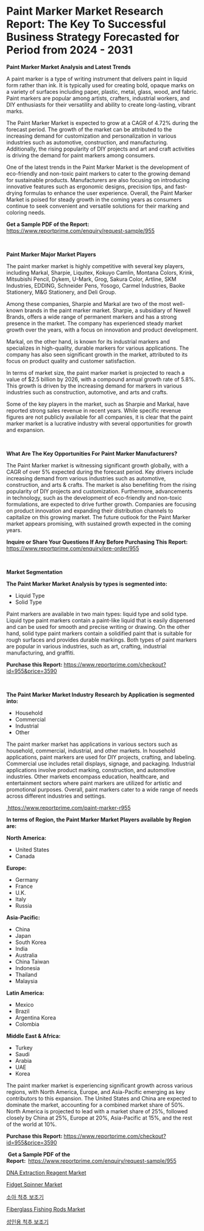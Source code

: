 <p><h1>Paint Marker Market Research Report: The Key To Successful Business Strategy Forecasted for Period from 2024 - 2031</h1></p><p><strong>Paint Marker Market Analysis and Latest Trends</strong></p>
<p><p>A paint marker is a type of writing instrument that delivers paint in liquid form rather than ink. It is typically used for creating bold, opaque marks on a variety of surfaces including paper, plastic, metal, glass, wood, and fabric. Paint markers are popular among artists, crafters, industrial workers, and DIY enthusiasts for their versatility and ability to create long-lasting, vibrant marks.</p><p>The Paint Marker Market is expected to grow at a CAGR of 4.72% during the forecast period. The growth of the market can be attributed to the increasing demand for customization and personalization in various industries such as automotive, construction, and manufacturing. Additionally, the rising popularity of DIY projects and art and craft activities is driving the demand for paint markers among consumers.</p><p>One of the latest trends in the Paint Marker Market is the development of eco-friendly and non-toxic paint markers to cater to the growing demand for sustainable products. Manufacturers are also focusing on introducing innovative features such as ergonomic designs, precision tips, and fast-drying formulas to enhance the user experience. Overall, the Paint Marker Market is poised for steady growth in the coming years as consumers continue to seek convenient and versatile solutions for their marking and coloring needs.</p></p>
<p><strong>Get a Sample PDF of the Report:&nbsp;</strong> <a href="https://www.reportprime.com/enquiry/request-sample/955">https://www.reportprime.com/enquiry/request-sample/955</a></p>
<p>&nbsp;</p>
<p><strong>Paint Marker Major Market Players</strong></p>
<p><p>The paint marker market is highly competitive with several key players, including Markal, Sharpie, Liquitex, Kokuyo Camlin, Montana Colors, Krink, Mitsubishi Pencil, Dykem, U-Mark, Grog, Sakura Color, Artline, SKM Industries, EDDING, Schneider Pens, Yosogo, Carmel Industries, Baoke Stationery, M&G Stationery, and Deli Group.</p><p>Among these companies, Sharpie and Markal are two of the most well-known brands in the paint marker market. Sharpie, a subsidiary of Newell Brands, offers a wide range of permanent markers and has a strong presence in the market. The company has experienced steady market growth over the years, with a focus on innovation and product development.</p><p>Markal, on the other hand, is known for its industrial markers and specializes in high-quality, durable markers for various applications. The company has also seen significant growth in the market, attributed to its focus on product quality and customer satisfaction.</p><p>In terms of market size, the paint marker market is projected to reach a value of $2.5 billion by 2026, with a compound annual growth rate of 5.8%. This growth is driven by the increasing demand for markers in various industries such as construction, automotive, and arts and crafts.</p><p>Some of the key players in the market, such as Sharpie and Markal, have reported strong sales revenue in recent years. While specific revenue figures are not publicly available for all companies, it is clear that the paint marker market is a lucrative industry with several opportunities for growth and expansion.</p></p>
<p>&nbsp;</p>
<p><strong>What Are The Key Opportunities For Paint Marker Manufacturers?</strong></p>
<p><p>The Paint Marker market is witnessing significant growth globally, with a CAGR of over 5% expected during the forecast period. Key drivers include increasing demand from various industries such as automotive, construction, and arts & crafts. The market is also benefiting from the rising popularity of DIY projects and customization. Furthermore, advancements in technology, such as the development of eco-friendly and non-toxic formulations, are expected to drive further growth. Companies are focusing on product innovation and expanding their distribution channels to capitalize on this growing market. The future outlook for the Paint Marker market appears promising, with sustained growth expected in the coming years.</p></p>
<p><strong>Inquire or Share Your Questions If Any Before Purchasing This Report:</strong> <a href="https://www.reportprime.com/enquiry/pre-order/955">https://www.reportprime.com/enquiry/pre-order/955</a></p>
<p>&nbsp;</p>
<p><strong>Market Segmentation</strong></p>
<p><strong>The Paint Marker Market Analysis by types is segmented into:</strong></p>
<p><ul><li>Liquid Type</li><li>Solid Type</li></ul></p>
<p><p>Paint markers are available in two main types: liquid type and solid type. Liquid type paint markers contain a paint-like liquid that is easily dispensed and can be used for smooth and precise writing or drawing. On the other hand, solid type paint markers contain a solidified paint that is suitable for rough surfaces and provides durable markings. Both types of paint markers are popular in various industries, such as art, crafting, industrial manufacturing, and graffiti.</p></p>
<p><strong>Purchase this Report:&nbsp;</strong><a href="https://www.reportprime.com/checkout?id=955&price=3590">https://www.reportprime.com/checkout?id=955&price=3590</a></p>
<p>&nbsp;</p>
<p><strong>The Paint Marker Market Industry Research by Application is segmented into:</strong></p>
<p><ul><li>Household</li><li>Commercial</li><li>Industrial</li><li>Other</li></ul></p>
<p><p>The paint marker market has applications in various sectors such as household, commercial, industrial, and other markets. In household applications, paint markers are used for DIY projects, crafting, and labeling. Commercial use includes retail displays, signage, and packaging. Industrial applications involve product marking, construction, and automotive industries. Other markets encompass education, healthcare, and entertainment sectors where paint markers are utilized for artistic and promotional purposes. Overall, paint markers cater to a wide range of needs across different industries and settings.</p></p>
<p><a href="https://www.reportprime.com/paint-marker-r955">&nbsp;https://www.reportprime.com/paint-marker-r955</a></p>
<p><strong>In terms of Region, the Paint Marker Market Players available by Region are:</strong></p>
<p>
    <p> <strong> North America: </strong>
        <ul>
            <li>United States</li>
            <li>Canada</li>
        </ul>
        </p> 
    <p> <strong> Europe: </strong>
        <ul>
            <li>Germany</li>
            <li>France</li>
            <li>U.K.</li>
            <li>Italy</li>
            <li>Russia</li>
        </ul>
        </p> 
    <p> <strong> Asia-Pacific: </strong>
        <ul>
            <li>China</li>
            <li>Japan</li>
            <li>South Korea</li>
            <li>India</li>
            <li>Australia</li>
            <li>China Taiwan</li>
            <li>Indonesia</li>
            <li>Thailand</li>
            <li>Malaysia</li>
        </ul>
        </p> 
    <p> <strong> Latin America: </strong>
        <ul>
            <li>Mexico</li>
            <li>Brazil</li>
            <li>Argentina Korea</li>
            <li>Colombia</li>
        </ul>
        </p> 
    <p> <strong> Middle East & Africa: </strong>
        <ul>
            <li>Turkey</li>
            <li>Saudi</li>
            <li>Arabia</li>
            <li>UAE</li>
            <li>Korea</li>
        </ul>
    </p>
    </p>
<p><p>The paint marker market is experiencing significant growth across various regions, with North America, Europe, and Asia-Pacific emerging as key contributors to this expansion. The United States and China are expected to dominate the market, accounting for a combined market share of 50%. North America is projected to lead with a market share of 25%, followed closely by China at 25%, Europe at 20%, Asia-Pacific at 15%, and the rest of the world at 10%.</p></p>
<p><strong>Purchase this Report: </strong><a href="https://www.reportprime.com/checkout?id=955&price=3590">https://www.reportprime.com/checkout?id=955&price=3590</a></p>
<p>&nbsp;<strong>Get a Sample PDF of the Report:&nbsp;&nbsp;</strong><a href="https://www.reportprime.com/enquiry/request-sample/955">https://www.reportprime.com/enquiry/request-sample/955</a></p>
<p><strong></strong></p>
<p><p><a href="https://medium.com/@colin.paterson6579/global-dna-extraction-reagent-market-exploring-market-share-market-trends-and-future-growth-ee26f8af3fa8">DNA Extraction Reagent Market</a></p><p><a href="https://github.com/troySchroederhs/Market-Research-Report-List-1/blob/main/fidget-spinner-market.md">Fidget Spinner Market</a></p><p><a href="https://github.com/JosefaRice/Market-Research-Report-List-2/blob/main/1723207101949.md">소아 척추 보조기</a></p><p><a href="https://github.com/zzflqewx24/Market-Research-Report-List-1/blob/main/fiberglass-fishing-rods-market.md">Fiberglass Fishing Rods Market</a></p><p><a href="https://github.com/fernandotryO5lson96765/Market-Research-Report-List-3/blob/main/6815261101948.md">성인용 척추 보조기</a></p></p>